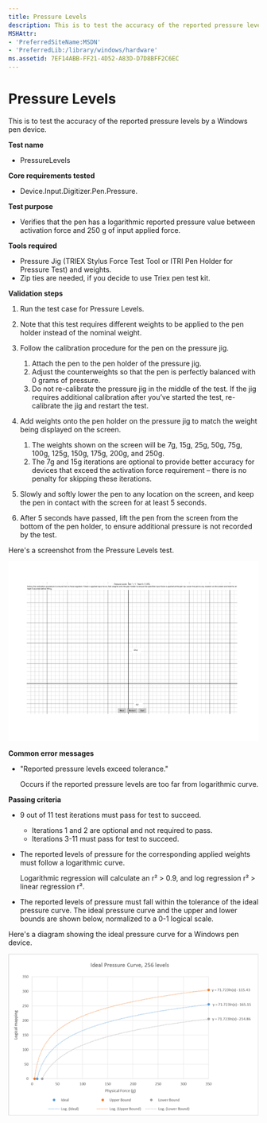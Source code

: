 ```yaml
---
title: Pressure Levels
description: This is to test the accuracy of the reported pressure levels by a Windows pen device.
MSHAttr:
- 'PreferredSiteName:MSDN'
- 'PreferredLib:/library/windows/hardware'
ms.assetid: 7EF14ABB-FF21-4D52-A83D-D7D8BFF2C6EC
---
```


# Pressure Levels


This is to test the accuracy of the reported pressure levels by a Windows pen device.

**Test name**

-   PressureLevels

**Core requirements tested**

-   Device.Input.Digitizer.Pen.Pressure.

**Test purpose**

-   Verifies that the pen has a logarithmic reported pressure value between activation force and 250 g of input applied force.

**Tools required**

-   Pressure Jig (TRIEX Stylus Force Test Tool or ITRI Pen Holder for Pressure Test) and weights.
-   Zip ties are needed, if you decide to use Triex pen test kit.

**Validation steps**

1. Run the test case for Pressure Levels.

2. Note that this test requires different weights to be applied to the pen holder instead of the nominal weight.

3. Follow the calibration procedure for the pen on the pressure jig.
   1. Attach the pen to the pen holder of the pressure jig.
   2. Adjust the counterweights so that the pen is perfectly balanced with 0 grams of pressure.
   3. Do not re-calibrate the pressure jig in the middle of the test. If the jig requires additional calibration after you’ve started the test, re-calibrate the jig and restart the test.
4. Add weights onto the pen holder on the pressure jig to match the weight being displayed on the screen.
   1. The weights shown on the screen will be 7g, 15g, 25g, 50g, 75g, 100g, 125g, 150g, 175g, 200g, and 250g.
   2. The 7g and 15g iterations are optional to provide better accuracy for devices that exceed the activation force requirement – there is no penalty for skipping these iterations.
5. Slowly and softly lower the pen to any location on the screen, and keep the pen in contact with the screen for at least 5 seconds.

6. After 5 seconds have passed, lift the pen from the screen from the bottom of the pen holder, to ensure additional pressure is not recorded by the test.

Here's a screenshot from the Pressure Levels test.

![screenshot from the pressure levels test for a windows pen device.](../images/pen-test-presslevel.png)

**Common error messages**

-   "Reported pressure levels exceed tolerance."

    Occurs if the reported pressure levels are too far from logarithmic curve.

**Passing criteria**

-   9 out of 11 test iterations must pass for test to succeed.
    -   Iterations 1 and 2 are optional and not required to pass.
    -   Iterations 3-11 must pass for test to succeed.
-   The reported levels of pressure for the corresponding applied weights must follow a logarithmic curve.

    Logarithmic regression will calculate an r² &gt; 0.9, and log regression r² &gt; linear regression r².
-   The reported levels of pressure must fall within the tolerance of the ideal pressure curve. The ideal pressure curve and the upper and lower bounds are shown below, normalized to a 0-1 logical scale.

Here's a diagram showing the ideal pressure curve for a Windows pen device.

![diagram showing the ideal pressure curve for a windows pen device.](../images/pen-pressure-crv.png)

 

 






